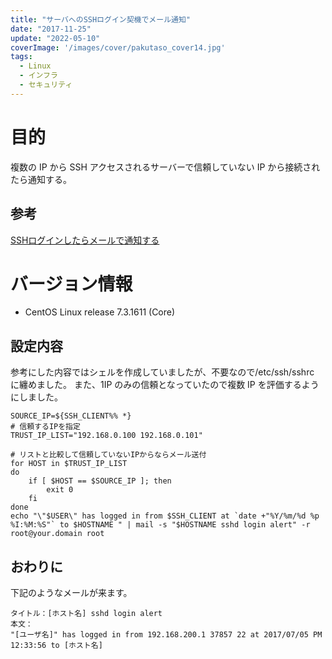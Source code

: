 ```yaml
---
title: "サーバへのSSHログイン契機でメール通知"
date: "2017-11-25"
update: "2022-05-10"
coverImage: '/images/cover/pakutaso_cover14.jpg'
tags: 
  - Linux
  - インフラ
  - セキュリティ
---
```

# 目的
複数の IP から SSH アクセスされるサーバーで信頼していない IP から接続されたら通知する。

## 参考
[SSHログインしたらメールで通知する](https://bacchi.me/linux/ssh-login-alert/)

# バージョン情報
- CentOS Linux release 7.3.1611 (Core)

## 設定内容
参考にした内容ではシェルを作成していましたが、不要なので/etc/ssh/sshrc に纏めました。
また、1IP のみの信頼となっていたので複数 IP を評価するようにしました。

```
SOURCE_IP=${SSH_CLIENT%% *}
# 信頼するIPを指定
TRUST_IP_LIST="192.168.0.100 192.168.0.101"

# リストと比較して信頼していないIPからならメール送付
for HOST in $TRUST_IP_LIST
do
    if [ $HOST == $SOURCE_IP ]; then
        exit 0
    fi
done
echo "\"$USER\" has logged in from $SSH_CLIENT at `date +"%Y/%m/%d %p %I:%M:%S"` to $HOSTNAME " | mail -s "$HOSTNAME sshd login alert" -r root@your.domain root
```

## おわりに
下記のようなメールが来ます。

```
タイトル：[ホスト名] sshd login alert
本文：
"[ユーザ名]" has logged in from 192.168.200.1 37857 22 at 2017/07/05 PM 12:33:56 to [ホスト名]
```
